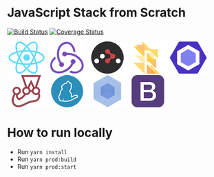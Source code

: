 # JavaScript Stack from Scratch

[![Build Status](https://img.shields.io/travis/rrjoson/js-stack-from-scratch.svg?style=flat-square)](https://travis-ci.org/rrjoson/js-stack-from-scratch)
[![Coverage Status](https://img.shields.io/coveralls/rrjoson/js-stack-from-scratch.svg?style=flat-square)](https://coveralls.io/github/rrjoson/js-stack-from-scratch?branch=master)

[![React](/img/react-padded-90.png)](https://facebook.github.io/react/)
[![Redux](/img/redux-padded-90.png)](http://redux.js.org/)
[![React Router](/img/react-router-padded-90.png)](https://github.com/ReactTraining/react-router)
[![Flow](/img/flow-padded-90.png)](https://flowtype.org/)
[![ESLint](/img/eslint-padded-90.png)](http://eslint.org/)
[![Jest](/img/jest-padded-90.png)](https://facebook.github.io/jest/)
[![Yarn](/img/yarn-padded-90.png)](https://yarnpkg.com/)
[![Webpack](/img/webpack-padded-90.png)](https://webpack.github.io/)
[![Bootstrap](/img/bootstrap-padded-90.png)](http://getbootstrap.com/)

# How to run locally

- Run `yarn install`
- Run `yarn prod:build`
- Run `yarn prod:start`
